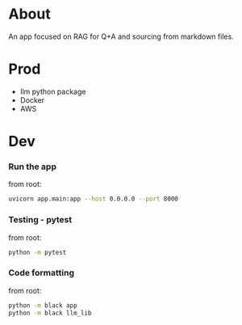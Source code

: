 # About

An app focused on RAG for Q+A and sourcing from markdown files.

# Prod
- llm python package
- Docker
- AWS


# Dev

### Run the app
from root:
```bash
uvicorn app.main:app --host 0.0.0.0 --port 8000
```

### Testing - pytest
from root:
```bash
python -m pytest
```

### Code formatting
from root:
```bash
python -m black app
python -m black llm_lib
```

